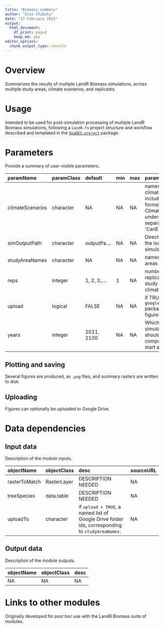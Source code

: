 ```yaml
---
title: "Biomass_summary"
author: "Alex Chubaty"
date: "17 February 2022"
output:
  html_document:
    df_print: paged
    keep_md: yes
editor_options:
  chunk_output_type: console
---
```




# Overview

Summarizes the results of multiple LandR Biomass simulations, across multiple study areas, climate scenarios, and replicates.

# Usage

Intended to be used for post-simulation processing of multiple LandR Biomass simulations, following a `LandR-fs` project structure and workflow described and templated in the [`SpaDES.project`](https://github.com/PredictiveEcology/SpaDES.project) package.

# Parameters

Provide a summary of user-visible parameters.


|paramName        |paramClass |default      |min |max |paramDesc                                                                                                                          |
|:----------------|:----------|:------------|:---|:---|:----------------------------------------------------------------------------------------------------------------------------------|
|climateScenarios |character  |NA           |NA  |NA  |names of CIMP6 climate scenarios including SSP, formatted as in ClimateNA, using underscores as separator. E.g., 'CanESM5_SSP370'. |
|simOutputPath    |character  |outputPa.... |NA  |NA  |Directory specifying the location of the simulation outputs.                                                                       |
|studyAreaNames   |character  |NA           |NA  |NA  |names of study areas simulated.                                                                                                    |
|reps             |integer    |1, 2, 3,.... |1   |NA  |number of replicates/runs per study area and climate scenario.                                                                     |
|upload           |logical    |FALSE        |NA  |NA  |if TRUE, uses the `googledrive` package to upload figures.                                                                         |
|years            |integer    |2011, 2100   |NA  |NA  |Which two simulation years should be compared? Typically start and end years.                                                      |

## Plotting and saving

Several figures are produced, as `.png` files, and summary rasters are written to disk.

## Uploading

Figures can optionally be uploaded to Google Drive.

# Data dependencies

## Input data

Description of the module inputs.


|objectName    |objectClass |desc                                                                                            |sourceURL |
|:-------------|:-----------|:-----------------------------------------------------------------------------------------------|:---------|
|rasterToMatch |RasterLayer |DESCRIPTION NEEDED                                                                              |NA        |
|treeSpecies   |data.table  |DESCRIPTION NEEDED                                                                              |NA        |
|uploadTo      |character   |if `upload = TRUE`, a named list of Google Drive folder ids, corresponding to `studyAreaNames`. |NA        |

## Output data

Description of the module outputs.


|objectName |objectClass |desc |
|:----------|:-----------|:----|
|NA         |NA          |NA   |

# Links to other modules

Originally developed for *post hoc* use with the LandR Biomass suite of modules.

